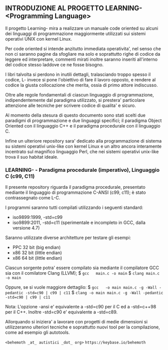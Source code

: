 ## INTRODUZIONE AL PROGETTO LEARNING-\<Programming Language\>

Il progetto Learning-<Programming Language> mira a realizzare un manuale 
code oriented su alcuni dei linguaggi di programmazione maggiormente 
utilizzati sui sistemi operativi UNIX con kernel Linux.

Per code oriented si intende anzitutto immediata operativita', nel senso che
non ci saranno pagine da sfogliare ma solo e soprattutto righe di codice da
leggere ed interpretare, commenti mirati inoltre saranno inseriti all'interno
del codice stesso laddove ce ne fosse bisogno.

I libri talvolta si perdono in inutili dettagli, tralasciando troppo spesso
il codice, L-<PL> invece si pone l'obiettivo di fare il lavoro opposto, e
rendere al codice la giusta collocazione che merita, ossia di primo attore
indiscusso.

Oltre alle regole fondamentali di ciascun linguaggio di programmazione, 
indipendentemente dal paradigma utilizzato, si prestera' particolare 
attenzione alle tecniche per scrivere codice di qualita' e sicuro.

Al momento della stesura di questo documento sono stati scelti due paradigmi
di programmazione e due linguaggi specifici; il paradigma Object Oriented 
con il linguaggio C++ e il paradigma procedurale con il linguaggio C.

Infine un ulteriore repository sara' dedicato alla programmazione di sistema
su sistemi operativi unix-like con kernel Linux e un altro ancora interamente 
incentrato sul magnifico linguaggio Perl, che nei sistemi operativi unix-like 
trova il suo habitat ideale.

### LEARNING-<C> - Paradigma procedurale (imperativo), Linguaggio C (c99, C11)

Il presente repository riguarda il paradigma procedurale, presentato mediante
il linguaggio di programmazione C-ANSI (c99, c11);  è stato contrassegnato
come L-C.

I programmi saranno tutti compilati utilizzando i seguenti standard:
- iso9899:1999, -std=c99 
- iso9899:2011, -std=c11 (sperimentale e incompleto in GCC, dalla versione 4.7)

Saranno utilizzate diverse architetture per testare gli esempi: 
- PPC 32 bit (big endian)
- x86 32 bit (little endian)
- x86 64 bit (little endian)

Ciascun sorgente potra' essere compilato sia mediante il compilatore GCC sia
con il comilatore Clang (LLVM);
$ `gcc   main.c -o main`
$ `clang main.c -o main`

Oppure, se si vuole maggiore dettaglio:
$ `gcc   -o main main.c -g -Wall -pedantic -std=c90 | c99 | c11`
$ `clang -o main main.c -g -Wall -pedantic -std=c90 | c99 | c11`

Nota: L'opzione -ansi e' equivalente a -std=c90 per il C ed a -std=c++98 per il
      C++. Inoltre -std=c90 e' equivalente a -std=c89.

Allorquando si iniziera' a lavorare con progetti di medie dimensioni si
utilizzeranno ulteriori tecniche e soprattutto nuovi tool per la compilazione, 
come ad esempio gli autotools.

``<behemoth _at_ autistici _dot_ org>``
``https://keybase.io/behemoth``
